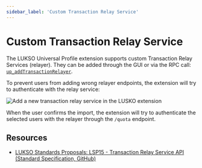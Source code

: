 ```yaml
---
sidebar_label: 'Custom Transaction Relay Service'
---
```


# Custom Transaction Relay Service

The LUKSO Universal Profile extension supports custom Transaction Relay Services (relayer). They can be added through the GUI or via the RPC call: [`up_addTransactionRelayer`](../../standards/rpc-api.md).

To prevent users from adding wrong relayer endpoints, the extension will try to authenticate with the relay service:

<div style={{textAlign: 'center'}}>
<img
    src="/img/extension/add-relay.webp"
    alt="Add a new transaction relay service in the LUSKO extension"
/>
</div>

When the user confirms the import, the extension will try to authenticate the selected users with the relayer through the `/quota` endpoint.

## Resources

- [LUKSO Standards Proposals: LSP15 - Transaction Relay Service API (Standard Specification, GitHub)](https://github.com/lukso-network/LIPs/blob/main/LSPs/LSP-15-TransactionRelayServiceAPI.md)
